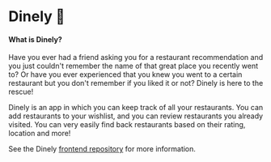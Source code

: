 # Dinely :fork_and_knife:

#### What is Dinely? 
Have you ever had a friend asking you for a restaurant recommendation and you just couldn't remember the name of that great place you recently went to? Or have you ever experienced that you knew you went to a certain restaurant but you don't remember if you liked it or not? Dinely is here to the rescue!

Dinely is an app in which you can keep track of all your restaurants. You can add restaurants to your wishlist, and you can review restaurants you already visited. You can very easily find back restaurants based on their rating, location and more!

See the Dinely [frontend repository](https://github.com/annadrg/dinely-frontend) for more information.
